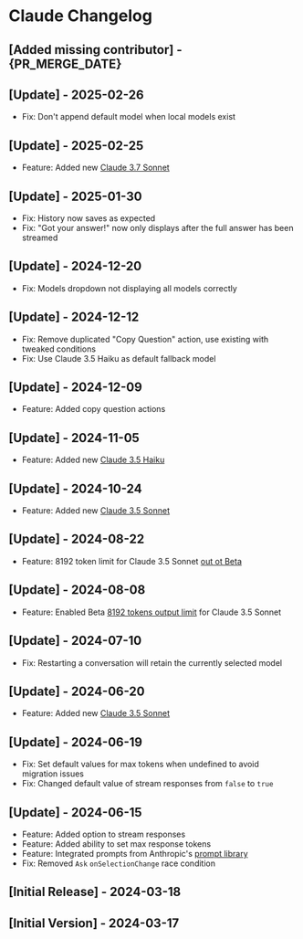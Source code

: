# Claude Changelog

## [Added missing contributor] - {PR_MERGE_DATE}

## [Update] - 2025-02-26

- Fix: Don't append default model when local models exist

## [Update] - 2025-02-25

- Feature: Added new [Claude 3.7 Sonnet](https://www.anthropic.com/news/claude-3-7-sonnet)

## [Update] - 2025-01-30

- Fix: History now saves as expected
- Fix: "Got your answer!" now only displays after the full answer has been streamed

## [Update] - 2024-12-20

- Fix: Models dropdown not displaying all models correctly

## [Update] - 2024-12-12

- Fix: Remove duplicated "Copy Question" action, use existing with tweaked conditions
- Fix: Use Claude 3.5 Haiku as default fallback model

## [Update] - 2024-12-09

- Feature: Added copy question actions

## [Update] - 2024-11-05

- Feature: Added new [Claude 3.5 Haiku](https://www.anthropic.com/news/3-5-models-and-computer-use)

## [Update] - 2024-10-24

- Feature: Added new [Claude 3.5 Sonnet](https://www.anthropic.com/news/3-5-models-and-computer-use)

## [Update] - 2024-08-22

- Feature: 8192 token limit for Claude 3.5 Sonnet [out ot Beta](https://x.com/alexalbert__/status/1825920737326281184)

## [Update] - 2024-08-08

- Feature: Enabled Beta [8192 tokens output limit](https://x.com/alexalbert__/status/1812921642143900036) for Claude 3.5 Sonnet

## [Update] - 2024-07-10

- Fix: Restarting a conversation will retain the currently selected model

## [Update] - 2024-06-20

- Feature: Added new [Claude 3.5 Sonnet](https://www.anthropic.com/news/claude-3-5-sonnet)

## [Update] - 2024-06-19

- Fix: Set default values for max tokens when undefined to avoid migration issues
- Fix: Changed default value of stream responses from `false` to `true`

## [Update] - 2024-06-15

- Feature: Added option to stream responses
- Feature: Added ability to set max response tokens
- Feature: Integrated prompts from Anthropic's [prompt library](https://docs.anthropic.com/claude/prompt-library)
- Fix: Removed `Ask` `onSelectionChange` race condition

## [Initial Release] - 2024-03-18

## [Initial Version] - 2024-03-17
